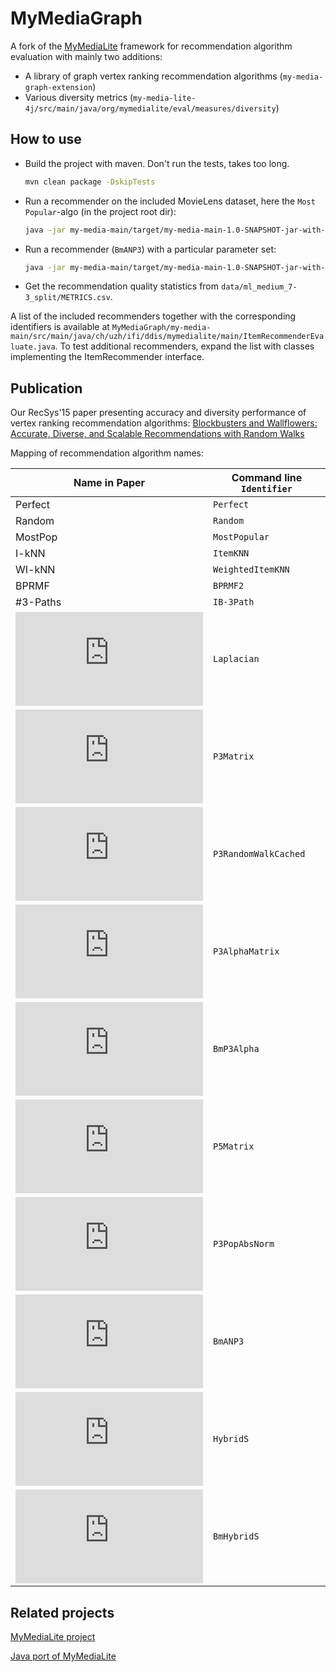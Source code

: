 # MyMediaGraph

A fork of the [MyMediaLite](http://mymedialite.net) framework for recommendation algorithm evaluation with mainly two additions:
* A library of graph vertex ranking recommendation algorithms (`my-media-graph-extension`)
* Various diversity metrics (`my-media-lite-4j/src/main/java/org/mymedialite/eval/measures/diversity`)

## How to use
* Build the project with maven. Don't run the tests, takes too long. 
   ```bash
   mvn clean package -DskipTests
   ```

* Run a recommender on the included MovieLens dataset, here the `Most Popular`-algo (in the project root dir):
   ```bash
   java -jar my-media-main/target/my-media-main-1.0-SNAPSHOT-jar-with-dependencies.jar MostPopular data/ml_medium_7-3_split train.csv test.csv attributes.csv
   ```

* Run a recommender (`BmANP3`) with a particular parameter set:
   ```bash
   java -jar my-media-main/target/my-media-main-1.0-SNAPSHOT-jar-with-dependencies.jar "BmANP3{numWalks=100000,beta=0.9}" data/ml_medium_7-3_split train.csv test.csv attributes.csv
   ```

* Get the recommendation quality statistics from `data/ml_medium_7-3_split/METRICS.csv`.

A list of the included recommenders together with the corresponding identifiers is available at `MyMediaGraph/my-media-main/src/main/java/ch/uzh/ifi/ddis/mymedialite/main/ItemRecommenderEvaluate.java`. To test additional recommenders, expand the list with classes implementing the ItemRecommender interface.  

## Publication
Our RecSys'15 paper presenting accuracy and diversity performance of vertex ranking recommendation algorithms: [Blockbusters and Wallflowers: Accurate, Diverse, and Scalable Recommendations with Random Walks](http://dl.acm.org/citation.cfm?doid=2792838.2800180)

Mapping of recommendation algorithm names:

| Name in Paper | Command line `Identifier`           | 
----------------|-------------------------------------|
| Perfect       | `Perfect`                             |
| Random        | `Random`                              |
| MostPop       | `MostPopular`                         |
| I-kNN         | `ItemKNN`                             |
| WI-kNN        | `WeightedItemKNN`                     |
| BPRMF         | `BPRMF2`                              |
| #3-Paths      | `IB-3Path`                            |
| ![\mathrm{L^{+}}](https://latex.codecogs.com/gif.latex?%5Cmathrm%7BL%5E%7B&plus;%7D%7D)                                        | `Laplacian`                           |
| ![\mathrm{P^{3}}](https://latex.codecogs.com/gif.latex?%5Cmathrm%7BP%5E%7B3%7D%7D)                                             | `P3Matrix`                            |
| ![\mathrm{\hat{P}^{3}}](https://latex.codecogs.com/gif.latex?%5Cmathrm%7B%5Chat%7BP%7D%5E%7B3%7D%7D)                           | `P3RandomWalkCached`                  |
| ![\mathrm{P^{3}_{\alpha}}](https://latex.codecogs.com/gif.latex?%5Cmathrm%7BP%5E%7B3%7D_%7B%5Calpha%7D%7D)                     | `P3AlphaMatrix`                       |
| ![\mathrm{\hat{P}^{3}_{\alpha}}](https://latex.codecogs.com/gif.latex?%5Cmathrm%7B%5Chat%7BP%7D%5E%7B3%7D_%7B%5Calpha%7D%7D)   | `BmP3Alpha`                           |
| ![\mathrm{P^{5}}](https://latex.codecogs.com/gif.latex?%5Cmathrm%7BP%5E%7B5%7D%7D)                                             | `P5Matrix`                            |
| ![\mathrm{RP^{3}_{\beta}}](https://latex.codecogs.com/gif.latex?%5Cmathrm%7BRP%5E%7B3%7D_%7B%5Cbeta%7D%7D)                     | `P3PopAbsNorm`                        |
| ![\mathrm{R\hat{P}^{3}_{\beta}}](https://latex.codecogs.com/gif.latex?%5Cmathrm%7BR%5Chat%7BP%7D%5E%7B3%7D_%7B%5Cbeta%7D%7D)   | `BmANP3`                              |
| ![\mathrm{H_{\lambda}}](https://latex.codecogs.com/gif.latex?%5Cmathrm%7BH_%7B%5Clambda%7D%7D)                                 | `HybridS`                             |
| ![\mathrm{\hat{H}_{\lambda}}](https://latex.codecogs.com/gif.latex?%5Cmathrm%7B%5Chat%7BH%7D_%7B%5Clambda%7D%7D)               | `BmHybridS`                           |

## Related projects

[MyMediaLite project](http://github.com/zenogantner/mymedialite)

[Java port of MyMediaLite](https://github.com/jcnewell/MyMediaLiteJava)
